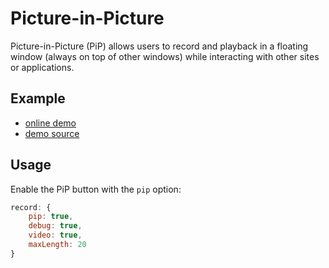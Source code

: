 # Picture-in-Picture

Picture-in-Picture (PiP) allows users to record and playback in a floating window (always on top
of other windows) while interacting with other sites or applications.

## Example

- [online demo](https://collab-project.github.io/videojs-record/demo/picture-in-picture.html)
- [demo source](https://github.com/collab-project/videojs-record/blob/master/examples/picture-in-picture.html)

## Usage

Enable the PiP button with the `pip` option:

```javascript
record: {
    pip: true,
    debug: true,
    video: true,
    maxLength: 20
}
```
